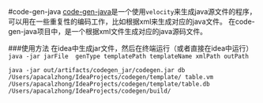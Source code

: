 #code-gen-java
[code-gen-java](https://github.com/apacal/code-gen.git)是一个使用```velocity```来生成java源文件的程序，可以用在一些重复性的编码工作，比如根据xml来生成对应的java文件。
在code-gen-java项目中，是一个根据xml文件生成对应的java源码文件。


###使用方法
在idea中生成jar文件，然后在终端运行（或者直接在idea中运行）
```java -jar jarFile  genType templatePath templateName xmlPath outPath```

```
java -jar out/artifacts/codegen_jar/codegen.jar db /Users/apacalzhong/IdeaProjects/codegen/template/ table.vm /Users/apacalzhong/IdeaProjects/codegen/template/table.db /Users/apacalzhong/IdeaProjects/codegen/build/
```
